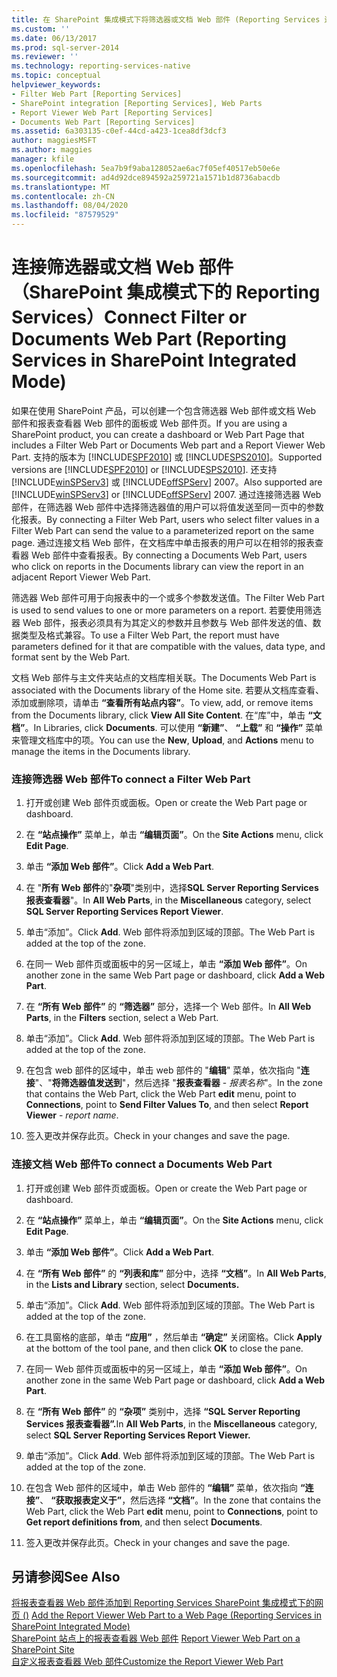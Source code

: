 ```yaml
---
title: 在 SharePoint 集成模式下将筛选器或文档 Web 部件 (Reporting Services 连接) |Microsoft Docs
ms.custom: ''
ms.date: 06/13/2017
ms.prod: sql-server-2014
ms.reviewer: ''
ms.technology: reporting-services-native
ms.topic: conceptual
helpviewer_keywords:
- Filter Web Part [Reporting Services]
- SharePoint integration [Reporting Services], Web Parts
- Report Viewer Web Part [Reporting Services]
- Documents Web Part [Reporting Services]
ms.assetid: 6a303135-c0ef-44cd-a423-1cea8df3dcf3
author: maggiesMSFT
ms.author: maggies
manager: kfile
ms.openlocfilehash: 5ea7b9f9aba128052ae6ac7f05ef40517eb50e6e
ms.sourcegitcommit: ad4d92dce894592a259721a1571b1d8736abacdb
ms.translationtype: MT
ms.contentlocale: zh-CN
ms.lasthandoff: 08/04/2020
ms.locfileid: "87579529"
---
```

# <a name="connect-filter-or-documents-web-part-reporting-services-in-sharepoint-integrated-mode"></a><span data-ttu-id="02a82-102">连接筛选器或文档 Web 部件（SharePoint 集成模式下的 Reporting Services）</span><span class="sxs-lookup"><span data-stu-id="02a82-102">Connect Filter or Documents Web Part (Reporting Services in SharePoint Integrated Mode)</span></span>
  <span data-ttu-id="02a82-103">如果在使用 SharePoint 产品，可以创建一个包含筛选器 Web 部件或文档 Web 部件和报表查看器 Web 部件的面板或 Web 部件页。</span><span class="sxs-lookup"><span data-stu-id="02a82-103">If you are using a SharePoint product, you can create a dashboard or Web Part Page that includes a Filter Web Part or Documents Web part and a Report Viewer Web Part.</span></span> <span data-ttu-id="02a82-104">支持的版本为 [!INCLUDE[SPF2010](../includes/spf2010-md.md)] 或 [!INCLUDE[SPS2010](../includes/sps2010-md.md)]。</span><span class="sxs-lookup"><span data-stu-id="02a82-104">Supported versions are [!INCLUDE[SPF2010](../includes/spf2010-md.md)] or [!INCLUDE[SPS2010](../includes/sps2010-md.md)].</span></span> <span data-ttu-id="02a82-105">还支持 [!INCLUDE[winSPServ3](../includes/winspserv3-md.md)] 或 [!INCLUDE[offSPServ](../includes/offspserv-md.md)] 2007。</span><span class="sxs-lookup"><span data-stu-id="02a82-105">Also supported are [!INCLUDE[winSPServ3](../includes/winspserv3-md.md)] or [!INCLUDE[offSPServ](../includes/offspserv-md.md)] 2007.</span></span> <span data-ttu-id="02a82-106">通过连接筛选器 Web 部件，在筛选器 Web 部件中选择筛选器值的用户可以将值发送至同一页中的参数化报表。</span><span class="sxs-lookup"><span data-stu-id="02a82-106">By connecting a Filter Web Part, users who select filter values in a Filter Web Part can send the value to a parameterized report on the same page.</span></span> <span data-ttu-id="02a82-107">通过连接文档 Web 部件，在文档库中单击报表的用户可以在相邻的报表查看器 Web 部件中查看报表。</span><span class="sxs-lookup"><span data-stu-id="02a82-107">By connecting a Documents Web Part, users who click on reports in the Documents library can view the report in an adjacent Report Viewer Web Part.</span></span>  
  
 <span data-ttu-id="02a82-108">筛选器 Web 部件可用于向报表中的一个或多个参数发送值。</span><span class="sxs-lookup"><span data-stu-id="02a82-108">The Filter Web Part is used to send values to one or more parameters on a report.</span></span> <span data-ttu-id="02a82-109">若要使用筛选器 Web 部件，报表必须具有为其定义的参数并且参数与 Web 部件发送的值、数据类型及格式兼容。</span><span class="sxs-lookup"><span data-stu-id="02a82-109">To use a Filter Web Part, the report must have parameters defined for it that are compatible with the values, data type, and format sent by the Web Part.</span></span>  
  
 <span data-ttu-id="02a82-110">文档 Web 部件与主文件夹站点的文档库相关联。</span><span class="sxs-lookup"><span data-stu-id="02a82-110">The Documents Web Part is associated with the Documents library of the Home site.</span></span> <span data-ttu-id="02a82-111">若要从文档库查看、添加或删除项，请单击 **“查看所有站点内容”**。</span><span class="sxs-lookup"><span data-stu-id="02a82-111">To view, add, or remove items from the Documents library, click **View All Site Content**.</span></span> <span data-ttu-id="02a82-112">在“库”中，单击 **“文档”**。</span><span class="sxs-lookup"><span data-stu-id="02a82-112">In Libraries, click **Documents**.</span></span> <span data-ttu-id="02a82-113">可以使用 **“新建”**、 **“上载”** 和 **“操作”** 菜单来管理文档库中的项。</span><span class="sxs-lookup"><span data-stu-id="02a82-113">You can use the **New**, **Upload**, and **Actions** menu to manage the items in the Documents library.</span></span>  
  
### <a name="to-connect-a-filter-web-part"></a><span data-ttu-id="02a82-114">连接筛选器 Web 部件</span><span class="sxs-lookup"><span data-stu-id="02a82-114">To connect a Filter Web Part</span></span>  
  
1.  <span data-ttu-id="02a82-115">打开或创建 Web 部件页或面板。</span><span class="sxs-lookup"><span data-stu-id="02a82-115">Open or create the Web Part page or dashboard.</span></span>  
  
2.  <span data-ttu-id="02a82-116">在 **“站点操作”** 菜单上，单击 **“编辑页面”**。</span><span class="sxs-lookup"><span data-stu-id="02a82-116">On the **Site Actions** menu, click **Edit Page**.</span></span>  
  
3.  <span data-ttu-id="02a82-117">单击 **“添加 Web 部件”**。</span><span class="sxs-lookup"><span data-stu-id="02a82-117">Click **Add a Web Part**.</span></span>  
  
4.  <span data-ttu-id="02a82-118">在 "**所有 Web 部件**的"**杂项**"类别中，选择**SQL Server Reporting Services 报表查看器**"。</span><span class="sxs-lookup"><span data-stu-id="02a82-118">In **All Web Parts**, in the **Miscellaneous** category, select **SQL Server Reporting Services Report Viewer**.</span></span>  
  
5.  <span data-ttu-id="02a82-119">单击“添加”。</span><span class="sxs-lookup"><span data-stu-id="02a82-119">Click **Add**.</span></span> <span data-ttu-id="02a82-120">Web 部件将添加到区域的顶部。</span><span class="sxs-lookup"><span data-stu-id="02a82-120">The Web Part is added at the top of the zone.</span></span>  
  
6.  <span data-ttu-id="02a82-121">在同一 Web 部件页或面板中的另一区域上，单击 **“添加 Web 部件”**。</span><span class="sxs-lookup"><span data-stu-id="02a82-121">On another zone in the same Web Part page or dashboard, click **Add a Web Part**.</span></span>  
  
7.  <span data-ttu-id="02a82-122">在 **“所有 Web 部件”** 的 **“筛选器”** 部分，选择一个 Web 部件。</span><span class="sxs-lookup"><span data-stu-id="02a82-122">In **All Web Parts**, in the **Filters** section, select a Web Part.</span></span>  
  
8.  <span data-ttu-id="02a82-123">单击“添加”。</span><span class="sxs-lookup"><span data-stu-id="02a82-123">Click **Add**.</span></span> <span data-ttu-id="02a82-124">Web 部件将添加到区域的顶部。</span><span class="sxs-lookup"><span data-stu-id="02a82-124">The Web Part is added at the top of the zone.</span></span>  
  
9. <span data-ttu-id="02a82-125">在包含 web 部件的区域中，单击 web 部件的 "**编辑**" 菜单，依次指向 "**连接**"、"**将筛选器值发送到**"，然后选择 "**报表查看器**  -  *报表名称*"。</span><span class="sxs-lookup"><span data-stu-id="02a82-125">In the zone that contains the Web Part, click the Web Part **edit** menu, point to **Connections**, point to **Send Filter Values To**, and then select **Report Viewer** - *report name*.</span></span>  
  
10. <span data-ttu-id="02a82-126">签入更改并保存此页。</span><span class="sxs-lookup"><span data-stu-id="02a82-126">Check in your changes and save the page.</span></span>  
  
### <a name="to-connect-a-documents-web-part"></a><span data-ttu-id="02a82-127">连接文档 Web 部件</span><span class="sxs-lookup"><span data-stu-id="02a82-127">To connect a Documents Web Part</span></span>  
  
1.  <span data-ttu-id="02a82-128">打开或创建 Web 部件页或面板。</span><span class="sxs-lookup"><span data-stu-id="02a82-128">Open or create the Web Part page or dashboard.</span></span>  
  
2.  <span data-ttu-id="02a82-129">在 **“站点操作”** 菜单上，单击 **“编辑页面”**。</span><span class="sxs-lookup"><span data-stu-id="02a82-129">On the **Site Actions** menu, click **Edit Page**.</span></span>  
  
3.  <span data-ttu-id="02a82-130">单击 **“添加 Web 部件”**。</span><span class="sxs-lookup"><span data-stu-id="02a82-130">Click **Add a Web Part**.</span></span>  
  
4.  <span data-ttu-id="02a82-131">在 **“所有 Web 部件”** 的 **“列表和库”** 部分中，选择 **“文档”**。</span><span class="sxs-lookup"><span data-stu-id="02a82-131">In **All Web Parts**, in the **Lists and Library** section, select **Documents.**</span></span>  
  
5.  <span data-ttu-id="02a82-132">单击“添加”。</span><span class="sxs-lookup"><span data-stu-id="02a82-132">Click **Add**.</span></span> <span data-ttu-id="02a82-133">Web 部件将添加到区域的顶部。</span><span class="sxs-lookup"><span data-stu-id="02a82-133">The Web Part is added at the top of the zone.</span></span>  
  
6.  <span data-ttu-id="02a82-134">在工具窗格的底部，单击 **“应用”** ，然后单击 **“确定”** 关闭窗格。</span><span class="sxs-lookup"><span data-stu-id="02a82-134">Click **Apply** at the bottom of the tool pane, and then click **OK** to close the pane.</span></span>  
  
7.  <span data-ttu-id="02a82-135">在同一 Web 部件页或面板中的另一区域上，单击 **“添加 Web 部件”**。</span><span class="sxs-lookup"><span data-stu-id="02a82-135">On another zone in the same Web Part page or dashboard, click **Add a Web Part**.</span></span>  
  
8.  <span data-ttu-id="02a82-136">在 **“所有 Web 部件”** 的 **“杂项”** 类别中，选择 **“SQL Server Reporting Services 报表查看器”.**</span><span class="sxs-lookup"><span data-stu-id="02a82-136">In **All Web Parts**, in the **Miscellaneous** category, select **SQL Server Reporting Services Report Viewer.**</span></span>  
  
9. <span data-ttu-id="02a82-137">单击“添加”。</span><span class="sxs-lookup"><span data-stu-id="02a82-137">Click **Add**.</span></span> <span data-ttu-id="02a82-138">Web 部件将添加到区域的顶部。</span><span class="sxs-lookup"><span data-stu-id="02a82-138">The Web Part is added at the top of the zone.</span></span>  
  
10. <span data-ttu-id="02a82-139">在包含 Web 部件的区域中，单击 Web 部件的 **“编辑”** 菜单，依次指向 **“连接”**、 **“获取报表定义于”**，然后选择 **“文档”**。</span><span class="sxs-lookup"><span data-stu-id="02a82-139">In the zone that contains the Web Part, click the Web Part **edit** menu, point to **Connections**, point to **Get report definitions from**, and then select **Documents**.</span></span>  
  
11. <span data-ttu-id="02a82-140">签入更改并保存此页。</span><span class="sxs-lookup"><span data-stu-id="02a82-140">Check in your changes and save the page.</span></span>  
  
## <a name="see-also"></a><span data-ttu-id="02a82-141">另请参阅</span><span class="sxs-lookup"><span data-stu-id="02a82-141">See Also</span></span>  
 <span data-ttu-id="02a82-142">[将报表查看器 Web 部件添加到 Reporting Services SharePoint 集成模式下的网页 &#40;&#41;](report-server-sharepoint/add-reporting-services-content-types-to-a-sharepoint-library.md) </span><span class="sxs-lookup"><span data-stu-id="02a82-142">[Add the Report Viewer Web Part to a Web Page &#40;Reporting Services in SharePoint Integrated Mode&#41;](report-server-sharepoint/add-reporting-services-content-types-to-a-sharepoint-library.md) </span></span>  
 <span data-ttu-id="02a82-143">[SharePoint 站点上的报表查看器 Web 部件](../../2014/reporting-services/report-viewer-web-part-on-a-sharepoint-site.md) </span><span class="sxs-lookup"><span data-stu-id="02a82-143">[Report Viewer Web Part on a SharePoint Site](../../2014/reporting-services/report-viewer-web-part-on-a-sharepoint-site.md) </span></span>  
 [<span data-ttu-id="02a82-144">自定义报表查看器 Web 部件</span><span class="sxs-lookup"><span data-stu-id="02a82-144">Customize the Report Viewer Web Part</span></span>](../../2014/reporting-services/customize-the-report-viewer-web-part.md)  
  
  
